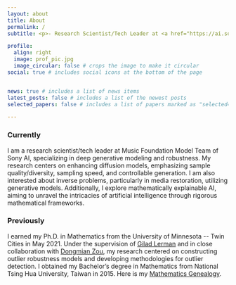 ```yaml
---
layout: about
title: About
permalink: /
subtitle: <p>- Research Scientist/Tech Leader at <a href="https://ai.sony/people/Chieh-Hsin-Lai/">Sony AI</a>'s Music Foundation Model Team; <br>- Visiting Assistant Professor at Dept. of Applied Mathematics, National Yang Ming Chiao Tung University, Taiwan; <br>- Ph.D. in Mathematics from University of Minnesota, Twin Cities</p>

profile:
  align: right
  image: prof_pic.jpg
  image_circular: false # crops the image to make it circular
social: true # includes social icons at the bottom of the page  


news: true # includes a list of news items
latest_posts: false # includes a list of the newest posts
selected_papers: false # includes a list of papers marked as "selected={true}"

---
```


### Currently
I am a research scientist/tech leader at Music Foundation Model Team of Sony AI, specializing in deep generative modeling and robustness. My research centers on enhancing diffusion models, emphasizing sample quality/diversity, sampling speed, and controllable generation. I am also interested about inverse problems, particularly in media restoration, utilizing generative models. Additionally, I explore mathematically explainable AI, aiming to unravel the intricacies of artificial intelligence through rigorous mathematical frameworks.

### Previously

I earned my Ph.D. in Mathematics from the University of Minnesota -- Twin Cities in May 2021. Under the supervision of [Gilad Lerman](https://scholar.google.com/citations?user=zCzuViIAAAAJ&hl=en) and in close collaboration with [Dongmian Zou](https://scholars.duke.edu/person/Dongmian.Zou), my research centered on constructing outlier robustness models and developing methodologies for outlier detection. I obtained my Bachelor’s degree in Mathematics from National Tsing Hua University, Taiwan in 2015. Here is my [Mathematics Genealogy](https://www.genealogy.math.ndsu.nodak.edu/id.php?id=274972).
